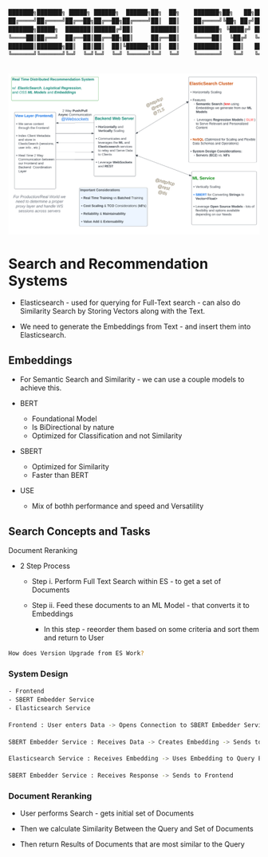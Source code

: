 ```bash
███████╗███████╗ █████╗ ██████╗  ██████╗██╗  ██╗    ███████╗██╗   ██╗███████╗████████╗███████╗███╗   ███╗███████╗
██╔════╝██╔════╝██╔══██╗██╔══██╗██╔════╝██║  ██║    ██╔════╝╚██╗ ██╔╝██╔════╝╚══██╔══╝██╔════╝████╗ ████║██╔════╝
███████╗█████╗  ███████║██████╔╝██║     ███████║    ███████╗ ╚████╔╝ ███████╗   ██║   █████╗  ██╔████╔██║███████╗
╚════██║██╔══╝  ██╔══██║██╔══██╗██║     ██╔══██║    ╚════██║  ╚██╔╝  ╚════██║   ██║   ██╔══╝  ██║╚██╔╝██║╚════██║
███████║███████╗██║  ██║██║  ██║╚██████╗██║  ██║    ███████║   ██║   ███████║   ██║   ███████╗██║ ╚═╝ ██║███████║
╚══════╝╚══════╝╚═╝  ╚═╝╚═╝  ╚═╝ ╚═════╝╚═╝  ╚═╝    ╚══════╝   ╚═╝   ╚══════╝   ╚═╝   ╚══════╝╚═╝     ╚═╝╚══════╝
                                                                                                                 
```



![Distributed Recommendation System](DistributedRecommendationSystem.svg)


# Search and Recommendation Systems


- Elasticsearch - used for querying for Full-Text search - can also do Similarity Search by Storing Vectors along with the Text.

- We need to generate the Embeddings from Text - and insert them into Elasticsearch.

## Embeddings

- For Semantic Search and Similarity - we can use a couple models to achieve this.

- BERT 
  - Foundational Model
  - Is BiDirectional by nature
  - Optimized for Classification and not Similarity

- SBERT
  - Optimized for Similarity
  - Faster than BERT


- USE
  - Mix of bothh performance and speed and Versatility

## Search Concepts and Tasks

Document Reranking

- 2 Step Process 
  
  - Step i.  Perform Full Text Search within ES - to get a set of Documents

  - Step ii. Feed these documents to an ML Model - that converts it to Embeddings

     - In this step - reeorder them based on some criteria and sort them and return to User

```bash
How does Version Upgrade from ES Work?

```

### System Design

```bash
- Frontend 
- SBERT Embedder Service
- Elasticsearch Service

Frontend : User enters Data -> Opens Connection to SBERT Embedder Service 

SBERT Embedder Service : Receives Data -> Creates Embedding -> Sends to Elasticsearch Service

Elasticsearch Service : Receives Embedding -> Uses Embedding to Query ES -> Returns Response to Websockets SBERT

SBERT Embedder Service : Receives Response -> Sends to Frontend

```

### Document Reranking

- User performs Search - gets initial set of Documents

- Then we calculate Similarity Between the Query and Set of Documents

- Then return Results of Documents that are most similar to the Query

